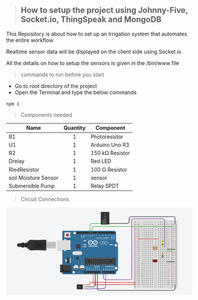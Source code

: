 >## How to setup the project using Johnny-Five, Socket.io, ThingSpeak and MongoDB

This Repository is about how to set up an Irrigation system that automates the entire workflow

Realtime sensor data will be displayed on the client side using Socket.io 

All the details on how to setup the sensors is given in the /bin/www file

> commands to run before you start

* Go to root directory of the project
* Open the Terminal and type the below commands

```
npm i
```

>Components needed

| Name | Quantity |	Component |
| --- | :---: | --- |
R1 | 1 | Photoresistor
U1 | 1 | Arduino Uno R3
R2 | 1 | 150 kΩ Resistor
Drelay | 1 | Red LED
RledResistor | 1|100 Ω Resistor
soil Moisture Sensor|1| sensor
Submersible Pump|1| Relay SPDT

> Circuit Connections

![Screenshot](connections.png)
